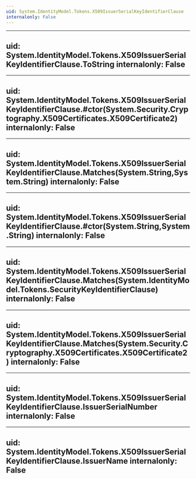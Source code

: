 ```yaml
---
uid: System.IdentityModel.Tokens.X509IssuerSerialKeyIdentifierClause
internalonly: False
---
```


---
uid: System.IdentityModel.Tokens.X509IssuerSerialKeyIdentifierClause.ToString
internalonly: False
---

---
uid: System.IdentityModel.Tokens.X509IssuerSerialKeyIdentifierClause.#ctor(System.Security.Cryptography.X509Certificates.X509Certificate2)
internalonly: False
---

---
uid: System.IdentityModel.Tokens.X509IssuerSerialKeyIdentifierClause.Matches(System.String,System.String)
internalonly: False
---

---
uid: System.IdentityModel.Tokens.X509IssuerSerialKeyIdentifierClause.#ctor(System.String,System.String)
internalonly: False
---

---
uid: System.IdentityModel.Tokens.X509IssuerSerialKeyIdentifierClause.Matches(System.IdentityModel.Tokens.SecurityKeyIdentifierClause)
internalonly: False
---

---
uid: System.IdentityModel.Tokens.X509IssuerSerialKeyIdentifierClause.Matches(System.Security.Cryptography.X509Certificates.X509Certificate2)
internalonly: False
---

---
uid: System.IdentityModel.Tokens.X509IssuerSerialKeyIdentifierClause.IssuerSerialNumber
internalonly: False
---

---
uid: System.IdentityModel.Tokens.X509IssuerSerialKeyIdentifierClause.IssuerName
internalonly: False
---
